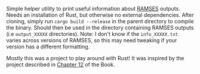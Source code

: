 Simple helper utility to print useful information about [RAMSES](https://bitbucket.org/rteyssie/ramses/src/master/) outputs. Needs an installation of Rust, but otherwise no external dependencies. After cloning, simply run `cargo build --release` in the parent directory to compile the binary. Should then be used in the directory containing RAMSES outputs (i.e `output_XXXXX` directories). Note: I don't know if the `info_XXXXX.txt` varies across versions of RAMSES, so this may need tweaking if your version has a different formatting.

Mostly this was a project to play around with Rust! It was inspired by the project described in [Chapter 12](https://doc.rust-lang.org/book/ch12-00-an-io-project.html) of the Book.
